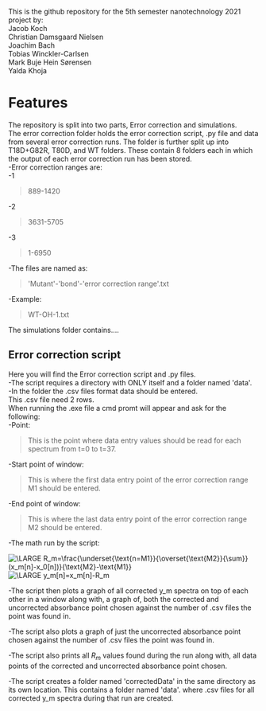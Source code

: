 This is the github repository for the 5th semester nanotechnology 2021 project by:  
Jacob Koch  
Christian Damsgaard Nielsen  
Joachim Bach  
Tobias Winckler-Carlsen  
Mark Buje Hein Sørensen  
Yalda Khoja  

# Features
The repository is split into two parts, Error correction and simulations.  
The error correction folder holds the error correction script, .py file and data from several error correction runs.  The folder is further split up into T18D+G82R, T80D, and WT folders. These contain 8 folders each in which the output of each error correction run has been stored.  
-Error correction ranges are:  
-1  
> 889-1420


-2
> 3631-5705


-3
>1-6950


-The files are named as:
>'Mutant'-'bond'-'error correction range'.txt

-Example:
>WT-OH-1.txt


The simulations folder contains....


## Error correction script
Here you will find the Error correction script and .py files.  
-The script requires a directory with ONLY itself and a folder named 'data'.  
-In the folder the .csv files format data should be entered.  
This .csv file need 2 rows.  
When running the .exe file a cmd promt will appear and ask for the following:  
-Point: 
>This is the point where data entry values should be read for each spectrum from t=0 to t=37.
>
 -Start point of window: 
 >This is where the first data entry point of the error correction range M1 should be entered.
 >
 -End point of window:
 >This is where the last data entry point of the error correction range M2 should be entered.

-The math run by the script:  

<img src="https://latex.codecogs.com/png.latex?\dpi{150}&space;\bg_white&space;\LARGE&space;R_m=\frac{\underset{\text{n=M1}}{\overset{\text{M2}}{\sum}}&space;(x_m[n]-x_0[n])}{\text{M2}-\text{M1}}" title="\LARGE R_m=\frac{\underset{\text{n=M1}}{\overset{\text{M2}}{\sum}} (x_m[n]-x_0[n])}{\text{M2}-\text{M1}}" />  
<img src="https://latex.codecogs.com/png.latex?\dpi{150}&space;\bg_white&space;\LARGE&space;y_m[n]=x_m[n]-R_m" title="\LARGE y_m[n]=x_m[n]-R_m" />

-The script then plots a graph of all corrected y_m spectra on top of each other in a window along with, a graph of, both the corrected and uncorrected absorbance point chosen against the number of .csv files the point was found in.

-The script also plots a graph of just the uncorrected absorbance point chosen against the number of .csv files the point was found in.

-The script also prints all $R_m$ values found during the run along with, all data points of the corrected and uncorrected absorbance point chosen. 

-The script creates a folder named 'correctedData' in the same directory as its own location. This contains a folder named 'data'. where .csv files for all corrected y_m spectra during that run are created.
